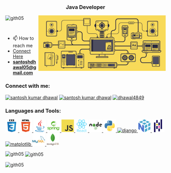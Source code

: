 <h3 align="center">Java Developer</h3>
<img align="right" alt="coding" width="400"  src="https://github.com/GitH05/GitH05/blob/main/download.png">

<p align="left"> <img src="https://komarev.com/ghpvc/?username=gith05&label=Profile%20views&color=0e75b6&style=flat" alt="gith05" /> </p>

<p align="left"> <a href="https://twitter.com/" target="blank"><img src="https://img.shields.io/twitter/follow/?logo=twitter&style=for-the-badge" alt="" /></a> </p>

- 📫 How to reach me
- <a href="https://portfolio-td16.vercel.app/">Connect Here</a>
- **santoshdhawal05@gmail.com**


<h3 align="left">Connect with me:</h3>
<p align="left">
<a href="https://www.linkedin.com/in/santoshkd5" target="blank"><img align="center" src="https://raw.githubusercontent.com/rahuldkjain/github-profile-readme-generator/master/src/images/icons/Social/linked-in-alt.svg" alt="santosh kumar dhawal" height="30" width="40" /></a>
<a href="https://www.facebook.com/santosh.dhawal.58?mibextid=ZbWKwL" target="blank"><img align="center" src="https://raw.githubusercontent.com/rahuldkjain/github-profile-readme-generator/master/src/images/icons/Social/facebook.svg" alt="santosh kumar dhawal" height="30" width="40" /></a>
<a href="https://www.facebook.com/santosh.dhawal.58?mibextid=ZbWKwL" target="blank"><img align="center" src="https://raw.githubusercontent.com/rahuldkjain/github-profile-readme-generator/master/src/images/icons/Social/instagram.svg" alt="dhawal4849" height="30" width="40" /></a>
</p>

<h3 align="left">Languages and Tools:</h3>
<p align="left"> 
<a href="https://www.w3schools.com/css/" target="_blank" rel="noreferrer"> <img src="https://raw.githubusercontent.com/devicons/devicon/master/icons/css3/css3-original-wordmark.svg" alt="css3" width="40" height="40"/> </a>
<a href="https://www.w3.org/html/" target="_blank" rel="noreferrer"> <img src="https://raw.githubusercontent.com/devicons/devicon/master/icons/html5/html5-original-wordmark.svg" alt="html5" width="40" height="40"/> </a> 
<a href="https://www.java.com" target="_blank" rel="noreferrer"> <img src="https://raw.githubusercontent.com/devicons/devicon/master/icons/java/java-original.svg" alt="java" width="40" height="40"/> </a>
<a href="https://spring.io/projects/spring-boot" target="_blank" rel="noreferrer">
<img src="https://raw.githubusercontent.com/devicons/devicon/master/icons/spring/spring-original-wordmark.svg" alt="spring boot" width="40" height="40"/>
</a>
<a href="https://developer.mozilla.org/en-US/docs/Web/JavaScript" target="_blank" rel="noreferrer">
<img src="https://raw.githubusercontent.com/devicons/devicon/master/icons/javascript/javascript-original.svg" alt="javascript" width="40" height="40"/>
</a>
<a href="https://reactjs.org/" target="_blank" rel="noreferrer">
<img src="https://raw.githubusercontent.com/devicons/devicon/master/icons/react/react-original-wordmark.svg" alt="react" width="40" height="40"/>
</a>
<a href="https://nodejs.org" target="_blank" rel="noreferrer">
<img src="https://raw.githubusercontent.com/devicons/devicon/master/icons/nodejs/nodejs-original-wordmark.svg" alt="nodejs" width="40" height="40"/>
</a> 
<a href="https://www.python.org" target="_blank" rel="noreferrer">
<img src="https://raw.githubusercontent.com/devicons/devicon/master/icons/python/python-original.svg" alt="python" width="40" height="40"/>
</a>
<a href="https://www.djangoproject.com/" target="_blank" rel="noreferrer">
<img src="https://cdn.jsdelivr.net/gh/devicons/devicon/icons/django/django-plain-wordmark.svg" alt="django" width="40" height="40"/>
</a>
<a href="https://numpy.org/" target="_blank" rel="noreferrer">
<img src="https://raw.githubusercontent.com/devicons/devicon/master/icons/numpy/numpy-original.svg" alt="numpy" width="40" height="40"/>
</a>
<a href="https://pandas.pydata.org/" target="_blank" rel="noreferrer">
<img src="https://raw.githubusercontent.com/devicons/devicon/master/icons/pandas/pandas-original.svg" alt="pandas" width="40" height="40"/>
</a>
<a href="https://matplotlib.org/" target="_blank" rel="noreferrer">
<img src="https://upload.wikimedia.org/wikipedia/commons/8/84/Matplotlib_icon.svg" alt="matplotlib" width="40" height="40"/>
</a>
<a href="https://www.mysql.com/" target="_blank" rel="noreferrer">
<img src="https://raw.githubusercontent.com/devicons/devicon/master/icons/mysql/mysql-original-wordmark.svg" alt="mysql" width="40" height="40"/>
</a>
<a href="https://www.mongodb.com/" target="_blank" rel="noreferrer">
<img src="https://raw.githubusercontent.com/devicons/devicon/master/icons/mongodb/mongodb-original-wordmark.svg" alt="mongodb" width="40" height="40"/>
</a>
</p>

<p><img align="left" src="https://github-readme-stats.vercel.app/api/top-langs?username=gith05&show_icons=true&locale=en&layout=compact" alt="gith05" /></p>

<p>&nbsp;<img align="center" src="https://github-readme-stats.vercel.app/api?username=gith05&show_icons=true&locale=en" alt="gith05" /></p>

<p><img align="center" src="https://github-readme-streak-stats.herokuapp.com/?user=gith05&" alt="gith05" /></p>
